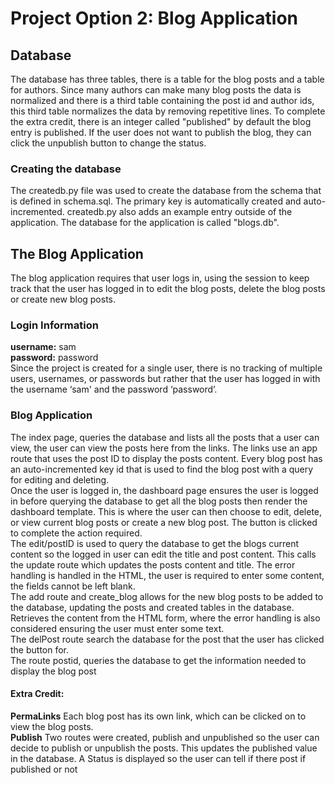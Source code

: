 <h1><strong>Project Option 2: Blog Application </strong></h1>

<h2>Database</h2> The database has three tables, there is a table for the blog posts and a table for authors. 
Since many authors can make many blog posts the data is normalized and there is a third table containing the post id and author ids, this third table normalizes the data by removing repetitive lines.
To complete the extra credit, there is an integer called "published" by default the blog entry is published.
If the user does not want to publish the blog, they can click the unpublish button to change the status.


<h3>Creating the database</h3>
The createdb.py file was used to create the database from the schema that is defined in schema.sql. The primary key is automatically created and auto-incremented.
createdb.py also adds an example entry outside of the application. The database for the application is called "blogs.db".

<h2> The Blog Application</h2>
The blog application requires that user logs in, using the session to keep track that the user has logged in to edit the blog posts, delete the blog posts or create new blog posts.
<h3>Login Information</h3>
<strong>username:</strong> sam </br>
<strong>password:</strong> password </br>
Since the project is created for a single user, there is no tracking of multiple users, usernames, or passwords but rather that the user has logged in with the username ‘sam' and the password ‘password’.
<h3>Blog Application</h3>
The index page, queries the database and lists all the posts that a user can view, the user can view the posts here from the links.
The links use an app route that uses the post ID to display the posts content. 
Every blog post has an auto-incremented key id that is used to find the blog post with a query for editing and deleting.</br>
Once the user is logged in, the dashboard page ensures the user is logged in before querying the database to get all 
the blog posts then render the dashboard template. 
This is where the user can then choose to edit, delete, or view current blog posts or create a new blog post. 
The button is clicked to complete the action required. </br>
The edit/postID is used to query the database to get the blogs current content so the logged in user can edit the title and post content.
This calls the update route which updates the posts content and title. 
The error handling is handled in the HTML, the user is required to enter some content, the fields cannot be left blank. </br>
The add route and create_blog allows for the new blog posts to be added to the database, updating the posts and created tables in the database. Retrieves the content from the HTML form, where the error handling is also considered ensuring the user must enter some text.</br>
The delPost route search the database for the post that the user has clicked the button for. </br>
The route postid, queries the database to get the information needed to display the blog post</br>
<h4>Extra Credit:</h4>
<strong>PermaLinks</strong> Each blog post has its own link, which can be clicked on to view the blog posts. </br>
<strong>Publish</strong> Two routes were created, publish and unpublished so the user can decide to publish or unpublish the posts. This updates the published value in the database. 
A Status is displayed so the user can tell if there post if published or not </br>



